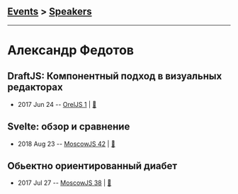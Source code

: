 ## [Events](../README.md) > [Speakers](../speakers.md)
---

# Александр Федотов

## DraftJS: Компонентный подход в визуальных редакторах
- 2017 Jun 24 -- [OrelJS 1](https://www.youtube.com/watch?v=d3SBwnpvMIQ)  | [:notebook:](http://oreljs.ru/first/files/OrelJS%2024.06.17%20-%20%D0%A4%D0%B5%D0%B4%D0%BE%D1%82%D0%BE%D0%B2%20%D0%90.%20%20DraftJS%20%D0%9A%D0%BE%D0%BC%D0%BF%D0%BE%D0%BD%D0%B5%D0%BD%D1%82%D0%BD%D1%8B%D0%B9%20%D0%BF%D0%BE%D0%B4%D1%85%D0%BE%D0%B4%20%D0%B2%20%D0%B2%D0%B8%D0%B7%D1%83%D0%B0%D0%BB%D1%8C%D0%BD%D1%8B%D1%85%20%D1%80%D0%B5%D0%B4%D0%B0%D0%BA%D1%82%D0%BE%D1%80%D0%B0%D1%85.pdf)  
## Svelte: обзор и сравнение
- 2018 Aug 23 -- [MoscowJS 42](https://youtu.be/tgvgCAOR4O8)  | [:notebook:](https://cloud.mail.ru/public/LqbY/4yiKD6XZf)  
## Обьектно ориентированный диабет
- 2017 Jul 27 -- [MoscowJS 38](https://www.youtube.com/watch?v=9Cs2fhWfnBQ)  | [:notebook:](https://cloud.mail.ru/public/7GFJ/6KtGrcEpt)  
